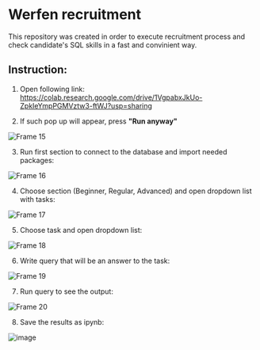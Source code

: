 # Werfen recruitment                  
This repository was created in order to execute recruitment process and check candidate's SQL skills in a fast and convinient way.

## Instruction:

1. Open following link:
https://colab.research.google.com/drive/1VgpabxJkUo-ZpkIeYmpPGMVztw3-ftWJ?usp=sharing
                         
2. If such pop up will appear, press **"Run anyway"** 
                                 
![Frame 15](https://user-images.githubusercontent.com/95102222/218988950-8d6813b2-0a50-429c-b6ac-bd3656a42a00.png)
                           
3. Run first section to connect to the database and import needed packages:
                                
![Frame 16](https://user-images.githubusercontent.com/95102222/218990685-eb11ccc3-1c38-4877-a6ec-02287b09302a.png)
                                 
4. Choose section (Beginner, Regular, Advanced) and open dropdown list with tasks:
                       
![Frame 17](https://user-images.githubusercontent.com/95102222/218994798-5d8a7c7d-a7f3-4bde-af97-5826cabc4e23.png)

5. Choose task and open dropdown list:
                   
![Frame 18](https://user-images.githubusercontent.com/95102222/218995632-c2100f66-21e9-4fee-b8a8-d6a3edc4e10e.png)
      
6. Write query that will be an answer to the task:
                 
![Frame 19](https://user-images.githubusercontent.com/95102222/218996211-05f51142-d7aa-4aaf-a23e-a3893a8aa368.png)

7. Run query to see the output:

![Frame 20](https://user-images.githubusercontent.com/95102222/218996437-a891984d-01fd-4e21-a044-e7df6f295fec.png)

8. Save the results as ipynb:

![image](https://user-images.githubusercontent.com/54947459/218998444-55360393-9d3a-40cd-95f5-33a3339464fc.png)
